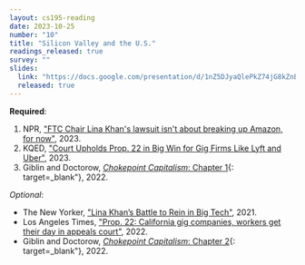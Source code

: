 ```yaml
---
layout: cs195-reading
date: 2023-10-25
number: "10"
title: "Silicon Valley and the U.S."
readings_released: true
survey: ""
slides:
  link: "https://docs.google.com/presentation/d/1nZ5DJyaQlePkZ74jG8kZnEfZ2y6rx3WWmKq08vwOa78/edit?usp=sharing"
  released: true
---
```


**Required**:
1. NPR, ["FTC Chair Lina Khan's lawsuit isn't about breaking up Amazon, for now"](https://www.npr.org/2023/09/28/1202205683/amazon-lina-khan-lawsuit-monopoly-prices-sellers-shoppers), 2023.
2. KQED, ["Court Upholds Prop. 22 in Big Win for Gig Firms Like Lyft and Uber"](https://www.kqed.org/news/11943454/court-upholds-prop-22-in-big-win-for-gig-firms-like-lyft-and-uber), 2023.
3. Giblin and Doctorow, [_Chokepoint Capitalism_: Chapter 1](https://drive.google.com/file/d/1BFstO4XDxfAa73EvkUQRXK48_bsp9EtV/view?usp=sharing){: target=_blank"}, 2022.

_Optional_:
* The New Yorker, ["Lina Khan’s Battle to Rein in Big Tech"](https://www.newyorker.com/magazine/2021/12/06/lina-khans-battle-to-rein-in-big-tech), 2021.
* Los Angeles Times, ["Prop. 22: California gig companies, workers get their day in appeals court"](https://www.latimes.com/business/story/2022-12-13/california-prop-22-appeals-court-hearing-weighs-gig-workers-fate), 2022.
* Giblin and Doctorow, [_Chokepoint Capitalism_: Chapter 2](https://drive.google.com/file/d/1Dh2W4kUFs7kp_rAAOzWX8mKcAqa7N3AN/view?usp=share_link){: target=_blank"}, 2022.
